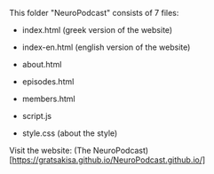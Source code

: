 This folder "NeuroPodcast" consists of 7 files:
* index.html (greek version of the website)
* index-en.html (english version of the website)
* about.html
* episodes.html
* members.html
* script.js

* style.css (about the style)

Visit the website: (The NeuroPodcast)[https://gratsakisa.github.io/NeuroPodcast.github.io/]
